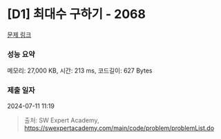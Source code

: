 # [D1] 최대수 구하기 - 2068 

[문제 링크](https://swexpertacademy.com/main/code/problem/problemDetail.do?contestProbId=AV5QQhbqA4QDFAUq) 

### 성능 요약

메모리: 27,000 KB, 시간: 213 ms, 코드길이: 627 Bytes

### 제출 일자

2024-07-11 11:19



> 출처: SW Expert Academy, https://swexpertacademy.com/main/code/problem/problemList.do